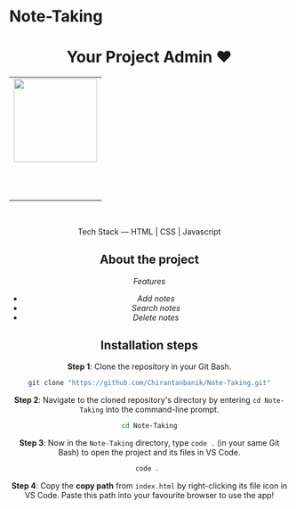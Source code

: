 # Note-Taking

<h1 align=center>Your Project Admin ❤️</h1>


  <div align="center">
<table>
<tr>

<td align="center"><a href="https://github.com/Chirantanbanik"><img src="https://user-images.githubusercontent.com/71392444/193619415-ae472277-e7c7-475a-806a-3973e65274e0.png" width=150px height=150px /></a></br> <h4 style="color:white;">Chirantan Banik</h4>

     
</tr>
</table>
<br>


</div>

<div align="center">

Tech Stack — HTML | CSS | Javascript

## About the project

*Features*
- _Add notes_
- _Search notes_
- _Delete notes_

## Installation steps

**Step 1**: Clone the repository in your Git Bash. 

  ```sh
git clone "https://github.com/Chirantanbanik/Note-Taking.git"
``` 
**Step 2**: Navigate to the cloned repository's directory by entering `cd Note-Taking` into the command-line prompt.
  
  ```sh
cd Note-Taking
``` 
**Step 3**: Now in the `Note-Taking` directory, type `code .` (in your same Git Bash) to open the project and its files in VS Code.  
  ```sh
  code . 
  ```
**Step 4**: Copy the **copy path** from `index.html` by right-clicking its file icon in VS Code. Paste this path into your favourite browser to use the app!
